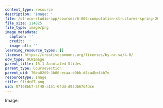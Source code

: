 ```yaml
---
content_type: resource
description: 'Image: '
file: /ol-ocw-studio-app/courses/6-004-computation-structures-spring-2017/87168bb73f48a15164ddd93db67d4dce_Slide07.png
file_size: 114825
file_type: image/png
image_metadata:
  caption: ''
  credit: ''
  image-alt: ''
learning_resource_types: []
license: https://creativecommons.org/licenses/by-nc-sa/4.0/
ocw_type: OCWImage
parent_title: 15.1 Annotated Slides
parent_type: CourseSection
parent_uid: 76ea0269-3b06-ecaa-e0bb-d8ca4be4bb7e
resourcetype: Image
title: Slide07.png
uid: 87168bb7-3f48-a151-64dd-d93db67d4dce
---
```

Image: 